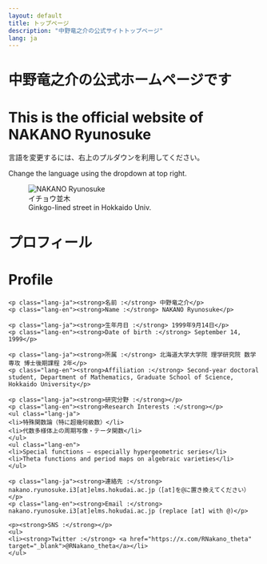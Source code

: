 ```yaml
---
layout: default
title: トップページ
description: "中野竜之介の公式サイトトップページ"
lang: ja
---
```



<!-- ヒーローセクション -->
<div class="hero">
    <h1 class="lang-ja">中野竜之介の公式ホームページです</h1>
    <h1 class="lang-en">This is the official website of NAKANO Ryunosuke</h1>
    <p class="lang-ja">言語を変更するには、右上のプルダウンを利用してください。</p>
    <p class="lang-en">Change the language using the dropdown at top right.</p>
    <figure>
        <img src="../img/profile.jpg" alt="NAKANO Ryunosuke" class="profile-image">
        <figcaption class="lang-ja">イチョウ並木</figcaption>
        <figcaption class="lang-en">Ginkgo-lined street in Hokkaido Univ.</figcaption>
    </figure>
</div>
<!-- ===== プロフィールセクション ===== -->
<div class="profile-box">
    <h1 class="lang-ja">プロフィール</h1>
    <h1 class="lang-en">Profile</h1>
    
    <p class="lang-ja"><strong>名前 :</strong> 中野竜之介</p>
    <p class="lang-en"><strong>Name :</strong> NAKANO Ryunosuke</p>

    <p class="lang-ja"><strong>生年月日 :</strong> 1999年9月14日</p>
    <p class="lang-en"><strong>Date of birth :</strong> September 14, 1999</p>

    <p class="lang-ja"><strong>所属 :</strong> 北海道大学大学院 理学研究院 数学専攻 博士後期課程 2年</p>
    <p class="lang-en"><strong>Affiliation :</strong> Second-year doctoral student, Department of Mathematics, Graduate School of Science, Hokkaido University</p>
    
    <p class="lang-ja"><strong>研究分野 :</strong></p>
    <p class="lang-en"><strong>Research Interests :</strong></p>
    <ul class="lang-ja">
    <li>特殊関数論（特に超幾何級数）</li>
    <li>代数多様体上の周期写像・テータ関数</li>
    </ul>
    <ul class="lang-en">
    <li>Special functions – especially hypergeometric series</li>
    <li>Theta functions and period maps on algebraic varieties</li>
    </ul>

    <p class="lang-ja"><strong>連絡先 :</strong> nakano.ryunosuke.i3[at]elms.hokudai.ac.jp（[at]を@に置き換えてください）</p>
    <p class="lang-en"><strong>Email :</strong> nakano.ryunosuke.i3[at]elms.hokudai.ac.jp (replace [at] with @)</p>

    <p><strong>SNS :</strong></p>
    <ul>
    <li><strong>Twitter :</strong> <a href="https://x.com/RNakano_theta" target="_blank">@RNakano_theta</a></li>
    </ul>
</div>